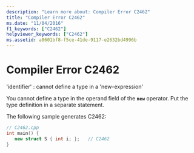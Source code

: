 ```yaml
---
description: "Learn more about: Compiler Error C2462"
title: "Compiler Error C2462"
ms.date: "11/04/2016"
f1_keywords: ["C2462"]
helpviewer_keywords: ["C2462"]
ms.assetid: a8601bf8-f5ce-41de-9117-e2632bd4996b
---
```

# Compiler Error C2462

'identifier' : cannot define a type in a 'new-expression'

You cannot define a type in the operand field of the **`new`** operator. Put the type definition in a separate statement.

The following sample generates C2462:

```cpp
// C2462.cpp
int main() {
   new struct S { int i; };   // C2462
}
```
